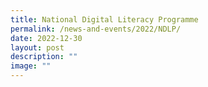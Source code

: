 ```yaml
---
title: National Digital Literacy Programme
permalink: /news-and-events/2022/NDLP/
date: 2022-12-30
layout: post
description: ""
image: ""
---
```


